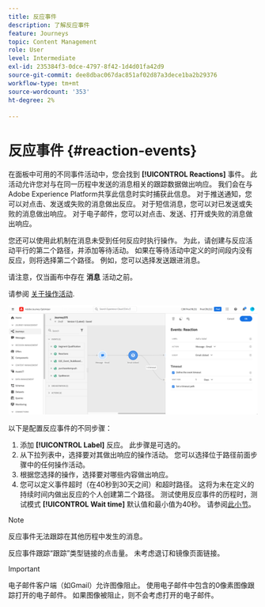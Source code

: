 ```yaml
---
title: 反应事件
description: 了解反应事件
feature: Journeys
topic: Content Management
role: User
level: Intermediate
exl-id: 235384f3-0dce-4797-8f42-1d4d01fa42d9
source-git-commit: dee8dbac067dac851af02d87a3dece1ba2b29376
workflow-type: tm+mt
source-wordcount: '353'
ht-degree: 2%

---
```


# 反应事件 {#reaction-events}

在面板中可用的不同事件活动中，您会找到 **[!UICONTROL Reactions]** 事件。 此活动允许您对与在同一历程中发送的消息相关的跟踪数据做出响应。 我们会在与Adobe Experience Platform共享此信息时实时捕获此信息。 对于推送通知，您可以对点击、发送或失败的消息做出反应。 对于短信消息，您可以对已发送或失败的消息做出响应。 对于电子邮件，您可以对点击、发送、打开或失败的消息做出响应。

您还可以使用此机制在消息未受到任何反应时执行操作。 为此，请创建与反应活动平行的第二个路径，并添加等待活动。 如果在等待活动中定义的时间段内没有反应，则将选择第二个路径。 例如，您可以选择发送跟进消息。

请注意，仅当画布中存在 **消息** 活动之前。

请参阅 [关于操作活动](../building-journeys/about-journey-activities.md#action-activities).

![](assets/journey45.png)

以下是配置反应事件的不同步骤：

1. 添加 **[!UICONTROL Label]** 反应。 此步骤是可选的。
1. 从下拉列表中，选择要对其做出响应的操作活动。 您可以选择位于路径前面步骤中的任何操作活动。
1. 根据您选择的操作，选择要对哪些内容做出响应。
1. 您可以定义事件超时（在40秒到30天之间）和超时路径。 这将为未在定义的持续时间内做出反应的个人创建第二个路径。 测试使用反应事件的历程时，测试模式 **[!UICONTROL Wait time]** 默认值和最小值为40秒。 请参阅[此小节](../building-journeys/testing-the-journey.md)。

>[!NOTE]
>
>
>反应事件无法跟踪在其他历程中发生的消息。
>
>反应事件跟踪“跟踪”类型链接的点击量。 未考虑退订和镜像页面链接。

>[!IMPORTANT]
>
>电子邮件客户端（如Gmail）允许图像阻止。 使用电子邮件中包含的0像素图像跟踪打开的电子邮件。 如果图像被阻止，则不会考虑打开的电子邮件。
